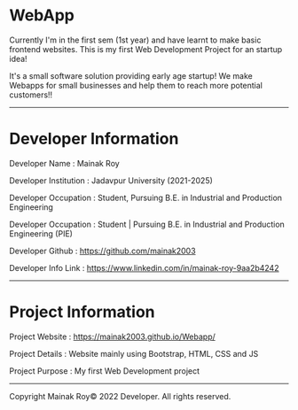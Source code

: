 # WebApp

Currently I'm in the first sem (1st year) and have learnt to make basic frontend websites. 
This is my first Web Development Project for an startup idea!

It's a small software solution providing early age startup! We make Webapps for small businesses and help them to reach more potential customers!!
__________________________________________________________________________________________________________________________

# Developer Information

Developer Name :          Mainak Roy

Developer Institution :   Jadavpur University (2021-2025)

Developer Occupation :    Student, Pursuing B.E. in Industrial and Production Engineering

Developer Occupation :    Student | Pursuing B.E. in Industrial and Production Engineering (PIE)

Developer Github :        https://github.com/mainak2003

Developer Info Link :     https://www.linkedin.com/in/mainak-roy-9aa2b4242

_____________________________________________________________________________________________________________________________

# Project Information

Project Website :         https://mainak2003.github.io/Webapp/

Project Details :         Website mainly using Bootstrap, HTML, CSS and JS

Project Purpose :         My first Web Development project

________________________________________________________________________________________________________________________________

Copyright Mainak Roy© 2022 Developer. All rights reserved.
